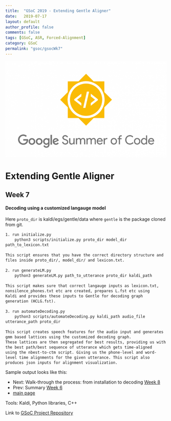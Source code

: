 ```yaml
---
title:  "GSoC 2019 - Extending Gentle Aligner"
date:   2019-07-17
layout: default
author_profile: false
comments: false
tags: [GSoC, ASR, Forced-Alignment]
category: GSoC
permalink: "gsoc/gsocWk7"
---
```


![GSoC](/icons/GSoC.png)

<h1> Extending Gentle Aligner </h1>
<h2> Week 7 </h2>
<h4> Decoding using a customized langauge model </h4>

Here `proto_dir` is kaldi/egs/gentle/data where `gentle` is the package cloned from git.

    1. run initialize.py 
        python3 scripts/initialize.py proto_dir model_dir path_to_lexicon.txt

    This script ensures that you have the correct directory structure and files inside proto_dir/, model_dir/ and lexicon.txt.

    2. run generateLM.py 
        python3 generateLM.py path_to_utterance proto_dir kaldi_path

    This script makes sure that correct langauge inputs as lexicon.txt, nonsilence_phones.txt etc are created, prepares L.fst etc using 
    Kaldi and provides these inputs to Gentle for decoding graph generation (HCLG.fst).

    3. run automateDecoding.py
        python3 scripts/automateDecoding.py kaldi_path audio_file utterance_path proto_dir 

    This script creates speech features for the audio input and generates gmm based lattices using the customized decoding graph.
    These lattices are then segregated for best results, providing us with the best path/best sequence of utterance which gets time-aligned
    using the nbest-to-ctm script. Giving us the phone-level and word-level time alignments for the given utterance. This script also 
    produces json inputs for alignment visualization.

Sample output looks like this:


* Next: Walk-through the process: from installation to decoding [Week 8](https://shreya2111.github.io/gsocWk8)
* Prev: Summary [Week 6](https://shreya2111.github.io/gsoc/gsocwk6)
* [main page](https://shreya2111.github.io/gsoc)

Tools:
Kaldi, Python libraries, C++

Link to [GSoC Project Repository](https://github.com/shreya2111/gentle-labs)
 






